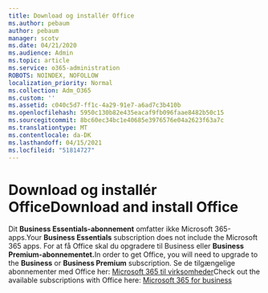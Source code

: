 ```yaml
---
title: Download og installér Office
ms.author: pebaum
author: pebaum
manager: scotv
ms.date: 04/21/2020
ms.audience: Admin
ms.topic: article
ms.service: o365-administration
ROBOTS: NOINDEX, NOFOLLOW
localization_priority: Normal
ms.collection: Adm_O365
ms.custom: ''
ms.assetid: c040c5d7-ff1c-4a29-91e7-a6ad7c3b410b
ms.openlocfilehash: 5950c130b82e435eacaf9fb096faae8482b50c15
ms.sourcegitcommit: 8bc60ec34bc1e40685e3976576e04a2623f63a7c
ms.translationtype: MT
ms.contentlocale: da-DK
ms.lasthandoff: 04/15/2021
ms.locfileid: "51814727"
---
```

# <a name="download-and-install-office"></a><span data-ttu-id="e7ba6-102">Download og installér Office</span><span class="sxs-lookup"><span data-stu-id="e7ba6-102">Download and install Office</span></span>

<span data-ttu-id="e7ba6-103">Dit **Business Essentials-abonnement** omfatter ikke Microsoft 365-apps.</span><span class="sxs-lookup"><span data-stu-id="e7ba6-103">Your **Business Essentials** subscription does not include the Microsoft 365 apps.</span></span> <span data-ttu-id="e7ba6-104">For at få Office skal du opgradere  til Business eller **Business Premium-abonnementet.**</span><span class="sxs-lookup"><span data-stu-id="e7ba6-104">In order to get Office, you will need to upgrade to the **Business** or **Business Premium** subscription.</span></span> <span data-ttu-id="e7ba6-105">Se de tilgængelige abonnementer med Office her: [Microsoft 365 til virksomheder](https://products.office.com/compare-all-microsoft-office-products?tab=2)</span><span class="sxs-lookup"><span data-stu-id="e7ba6-105">Check out the available subscriptions with Office here: [Microsoft 365 for business](https://products.office.com/compare-all-microsoft-office-products?tab=2)</span></span>
  

